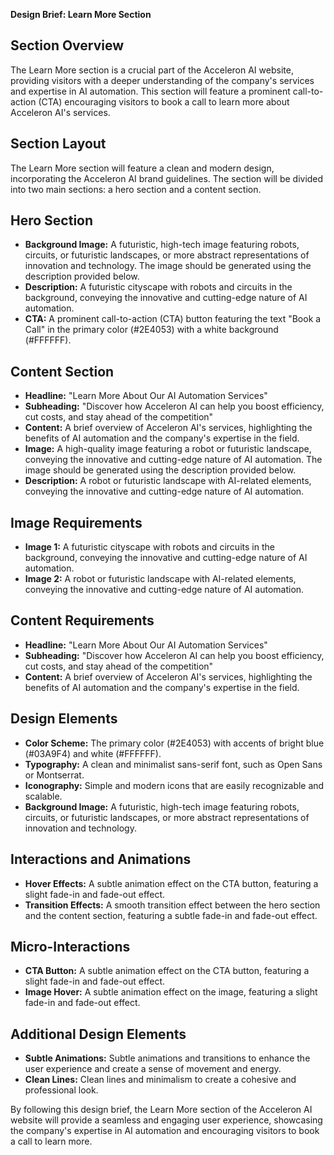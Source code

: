 **Design Brief: Learn More Section**

**Section Overview**
----------------

The Learn More section is a crucial part of the Acceleron AI website, providing visitors with a deeper understanding of the company's services and expertise in AI automation. This section will feature a prominent call-to-action (CTA) encouraging visitors to book a call to learn more about Acceleron AI's services.

**Section Layout**
----------------

The Learn More section will feature a clean and modern design, incorporating the Acceleron AI brand guidelines. The section will be divided into two main sections: a hero section and a content section.

**Hero Section**
----------------

* **Background Image:** A futuristic, high-tech image featuring robots, circuits, or futuristic landscapes, or more abstract representations of innovation and technology. The image should be generated using the description provided below.
* **Description:** A futuristic cityscape with robots and circuits in the background, conveying the innovative and cutting-edge nature of AI automation.
* **CTA:** A prominent call-to-action (CTA) button featuring the text "Book a Call" in the primary color (#2E4053) with a white background (#FFFFFF).

**Content Section**
-------------------

* **Headline:** "Learn More About Our AI Automation Services"
* **Subheading:** "Discover how Acceleron AI can help you boost efficiency, cut costs, and stay ahead of the competition"
* **Content:** A brief overview of Acceleron AI's services, highlighting the benefits of AI automation and the company's expertise in the field.
* **Image:** A high-quality image featuring a robot or futuristic landscape, conveying the innovative and cutting-edge nature of AI automation. The image should be generated using the description provided below.
* **Description:** A robot or futuristic landscape with AI-related elements, conveying the innovative and cutting-edge nature of AI automation.

**Image Requirements**
-------------------

* **Image 1:** A futuristic cityscape with robots and circuits in the background, conveying the innovative and cutting-edge nature of AI automation.
* **Image 2:** A robot or futuristic landscape with AI-related elements, conveying the innovative and cutting-edge nature of AI automation.

**Content Requirements**
-------------------------

* **Headline:** "Learn More About Our AI Automation Services"
* **Subheading:** "Discover how Acceleron AI can help you boost efficiency, cut costs, and stay ahead of the competition"
* **Content:** A brief overview of Acceleron AI's services, highlighting the benefits of AI automation and the company's expertise in the field.

**Design Elements**
-------------------

* **Color Scheme:** The primary color (#2E4053) with accents of bright blue (#03A9F4) and white (#FFFFFF).
* **Typography:** A clean and minimalist sans-serif font, such as Open Sans or Montserrat.
* **Iconography:** Simple and modern icons that are easily recognizable and scalable.
* **Background Image:** A futuristic, high-tech image featuring robots, circuits, or futuristic landscapes, or more abstract representations of innovation and technology.

**Interactions and Animations**
---------------------------

* **Hover Effects:** A subtle animation effect on the CTA button, featuring a slight fade-in and fade-out effect.
* **Transition Effects:** A smooth transition effect between the hero section and the content section, featuring a subtle fade-in and fade-out effect.

**Micro-Interactions**
----------------------

* **CTA Button:** A subtle animation effect on the CTA button, featuring a slight fade-in and fade-out effect.
* **Image Hover:** A subtle animation effect on the image, featuring a slight fade-in and fade-out effect.

**Additional Design Elements**
-----------------------------

* **Subtle Animations:** Subtle animations and transitions to enhance the user experience and create a sense of movement and energy.
* **Clean Lines:** Clean lines and minimalism to create a cohesive and professional look.

By following this design brief, the Learn More section of the Acceleron AI website will provide a seamless and engaging user experience, showcasing the company's expertise in AI automation and encouraging visitors to book a call to learn more.